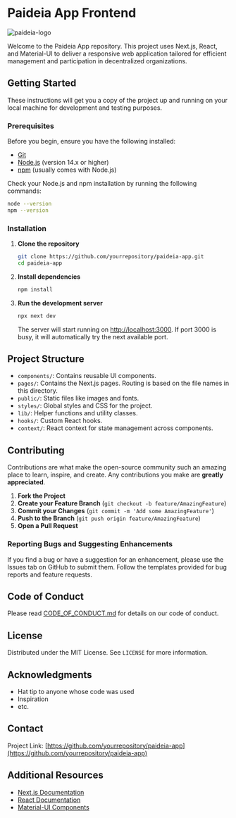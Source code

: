 # Paideia App Frontend

![paideia-logo](https://user-images.githubusercontent.com/86281023/207105982-b0c74a1d-932b-40fb-bbe8-03b8ede4def9.png)

Welcome to the Paideia App repository. This project uses Next.js, React, and Material-UI to deliver a responsive web application tailored for efficient management and participation in decentralized organizations.

## Getting Started

These instructions will get you a copy of the project up and running on your local machine for development and testing purposes.

### Prerequisites

Before you begin, ensure you have the following installed:
- [Git](https://git-scm.com/)
- [Node.js](https://nodejs.org/) (version 14.x or higher)
- [npm](https://www.npmjs.com/) (usually comes with Node.js)

Check your Node.js and npm installation by running the following commands:

```bash
node --version
npm --version
```

### Installation

1. **Clone the repository**

   ```bash
   git clone https://github.com/yourrepository/paideia-app.git
   cd paideia-app
   ```

2. **Install dependencies**

   ```bash
   npm install
   ```

3. **Run the development server**

   ```bash
   npx next dev
   ```

   The server will start running on [http://localhost:3000](http://localhost:3000). If port 3000 is busy, it will automatically try the next available port.

## Project Structure

- `components/`: Contains reusable UI components.
- `pages/`: Contains the Next.js pages. Routing is based on the file names in this directory.
- `public/`: Static files like images and fonts.
- `styles/`: Global styles and CSS for the project.
- `lib/`: Helper functions and utility classes.
- `hooks/`: Custom React hooks.
- `context/`: React context for state management across components.

## Contributing

Contributions are what make the open-source community such an amazing place to learn, inspire, and create. Any contributions you make are **greatly appreciated**.

1. **Fork the Project**
2. **Create your Feature Branch** (`git checkout -b feature/AmazingFeature`)
3. **Commit your Changes** (`git commit -m 'Add some AmazingFeature'`)
4. **Push to the Branch** (`git push origin feature/AmazingFeature`)
5. **Open a Pull Request**

### Reporting Bugs and Suggesting Enhancements

If you find a bug or have a suggestion for an enhancement, please use the Issues tab on GitHub to submit them. Follow the templates provided for bug reports and feature requests.

## Code of Conduct

Please read [CODE_OF_CONDUCT.md](https://github.com/yourrepository/paideia-app/CODE_OF_CONDUCT.md) for details on our code of conduct.

## License

Distributed under the MIT License. See `LICENSE` for more information.

## Acknowledgments

- Hat tip to anyone whose code was used
- Inspiration
- etc.

## Contact

Project Link: [https://github.com/yourrepository/paideia-app](https://github.com/yourrepository/paideia-app)

## Additional Resources

- [Next.js Documentation](https://nextjs.org/docs)
- [React Documentation](https://reactjs.org/docs/getting-started.html)
- [Material-UI Components](https://mui.com/)
